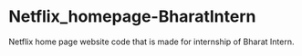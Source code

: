 # Netflix_homepage-BharatIntern
Netflix home page website code that is made for internship of Bharat Intern.
